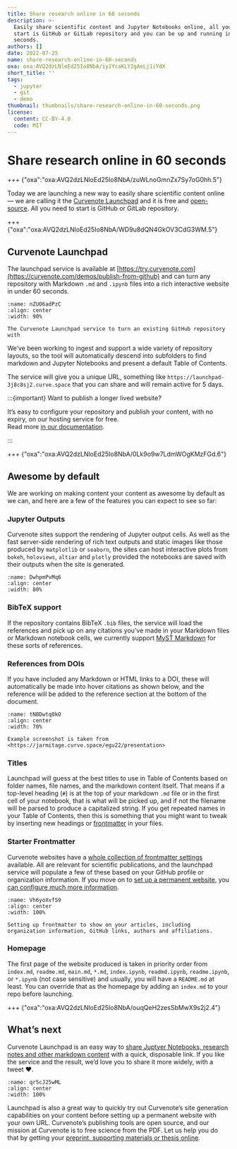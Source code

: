 ```yaml
---
title: Share research online in 60 seconds
description: >-
  Easily share scientific content and Jupyter Notebooks online, all you need to
  start is GitHub or GitLab repository and you can be up and running in 60
  seconds.
authors: []
date: 2022-07-25
name: share-research-online-in-60-seconds
oxa: oxa:AVQ2dzLNloEd25Io8NbA/iy1YcaKLY2gAeLj1iYdX
short_title: ''
tags:
  - jupyter
  - git
  - demo
thumbnail: thumbnails/share-research-online-in-60-seconds.png
license:
  content: CC-BY-4.0
  code: MIT
---
```


# Share research online in 60 seconds

+++ {"oxa":"oxa:AVQ2dzLNloEd25Io8NbA/zuWLnoGmnZx7Sy7oG0hh.5"}

Today we are launching a new way to easily share scientific content online — we are calling it the [Curvenote Launchpad](https://curvenote.com/demos/publish-from-github) and it is free and [open-source](https://github.com/curvenote/curvenote). All you need to start is GitHub or GitLab repository.

+++ {"oxa":"oxa:AVQ2dzLNloEd25Io8NbA/WD9u8dQN4GkOV3CdG3WM.5"}

## Curvenote Launchpad

The launchpad service is available at [https://try.curvenote.com](https://curvenote.com/demos/publish-from-github) and can turn any repository with Markdown `.md` and `.ipynb` files into a rich interactive website in under 60 seconds.

```{figure} images/AVQ2dzLNloEd25Io8NbA-oitnKdqykoo6QDUMWBWP-v1.png
:name: nZUO6adPzC
:align: center
:width: 90%

The Curvenote Launchpad service to turn an existing GitHub repository with
```

We’ve been working to ingest and support a wide variety of repository layouts, so the tool will automatically descend into subfolders to find markdown and Jupyter Notebooks and present a default Table of Contents.

The service will give you a unique URL, something like `https://launchpad-3j8c8sj2.curve.space` that you can share and will remain active for 5 days.

:::{important} Want to publish a longer lived website?

It’s easy to configure your repository and publish your content, with no expiry, on our hosting service for free.\
Read more [in our documentation](https://curvenote.com/docs/web/launchpad).

:::

+++ {"oxa":"oxa:AVQ2dzLNloEd25Io8NbA/0Lk9o9w7LdmWOgKMzFGd.6"}

## Awesome by default

We are working on making content your content as awesome by default as we can, and here are a few of the features you can expect to see so far:

### Jupyter Outputs

Curvenote sites support the rendering of Jupyter output cells. As well as the fast server-side rendering of rich text outputs and static images like those produced by `matplotlib` or `seaborn`, the sites can host interactive plots from `bokeh`, `holoviews`, `altiar` and `plotly` provided the notebooks are saved with their outputs when the site is generated.

```{figure} images/AVQ2dzLNloEd25Io8NbA-TBtZfe20VjEYTaVJ4lmI-v1.png
:name: DwhpmPvMq6
:align: center
:width: 80%
```

### BibTeX support

If the repository contains BibTeX `.bib` files, the service will load the references and pick up on any citations you’ve made in your Markdown files or Markdown notebook cells, we currently support [MyST Markdown](https://mystmd.org) for these sorts of references.

### References from DOIs

If you have included any Markdown or HTML links to a DOI, these will automatically be made into hover citations as shown below, and the reference will be added to the reference section at the bottom of the document.

```{figure} images/AVQ2dzLNloEd25Io8NbA-PL1fwl8JPOlyP8daVjbK-v1.png
:name: tNBDwtq0kO
:align: center
:width: 70%

Example screenshot is taken from <https://jarmitage.curve.space/egu22/presentation>
```

### Titles

Launchpad will guess at the best titles to use in Table of Contents based on folder names, file names, and the markdown content itself. That means if a top-level heading (`#`) is at the top of your markdown `.md` file or in the first cell of your notebook, that is what will be picked up, and if not the filename will be parsed to produce a capitalized string. If you get repeated names in your Table of Contents, then this is something that you might want to tweak by inserting new headings or [frontmatter](https://curvenote.com/docs/web/frontmatter) in your files.

### Starter Frontmatter

Curvenote websites have a [whole collection of frontmatter settings](https://curvenote.com/docs/web/frontmatter) available. All are relevant for scientific publications, and the launchpad service will populate a few of these based on your GitHub profile or organization information. If you move on to [set up a permanent website](https://curvenote.com/docs/web/launchpad), you [can configure much more information](https://curvenote.com/docs/web/frontmatter).

```{figure} images/AVQ2dzLNloEd25Io8NbA-MVOQ7qqh0kdTiBCjn2YM-v1.png
:name: Vh6yoXvfS9
:align: center
:width: 100%

Setting up frontmatter to show on your articles, including organization information, GitHub links, authors and affiliations.
```

### Homepage

The first page of the website produced is taken in priority order from `index.md`, `readme.md`, `main.md`, `*.md`, `index.ipynb`, `readmd.ipynb`, `readme.ipynb`, or `*.ipynb` (not case sensitive) and usually, you will have a `README.md` at least. You can override that as the homepage by adding an `index.md` to your repo before launching.

+++ {"oxa":"oxa:AVQ2dzLNloEd25Io8NbA/ouqQeH2zesSbMwX9s2j2.4"}

## What’s next

Curvenote Launchpad is an easy way to [share Juptyer Notebooks, research notes and other markdown content](https://curvenote.com/demos/publish-from-github) with a quick, disposable link. If you like the service and the result, we’d love you to share it more widely, with a tweet ❤️.

```{figure} images/AVQ2dzLNloEd25Io8NbA-YiV3owCpWrvhRxpbPDEb-v1.png
:name: qr5cJ25wML
:align: center
:width: 100%
```

Launchpad is also a great way to quickly try out Curvenote’s site generation capabilities on your content before setting up a permanent website with your own URL. Curvenote’s publishing tools are open source, and our mission at Curvenote is to free science from the PDF. Let us help you do that by getting your [preprint, supporting materials or thesis online](https://curvenote.com/docs/web).
